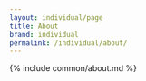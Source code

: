 ```yaml
---
layout: individual/page
title: About
brand: individual
permalink: /individual/about/
---
```

{% include common/about.md %}
